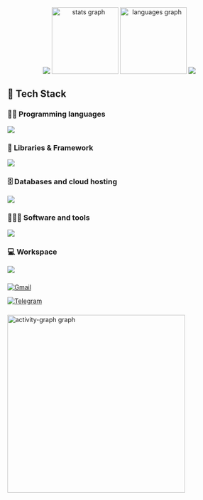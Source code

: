 <!-- h1 align="center">Hi 👋! My name is<br>🔻mouhammad khaled 🔻<br>a program enthusiast</h1 -->
<!-- the latest working one -->

<!-- img src="https://svg-banners.vercel.app/api?type=luminance&text1=%F0%9F%94%BBmouhamamd%F0%9F%94%BB%20kl&width=1200&height=400" -->
<!--img src="https://s12.gifyu.com/images/SVsGx.gif"height="100%" width="100%"-->
<!-- img src="https://i.ibb.co/b7RFg20/project-1.gif" height="1500

https://github.com/mouhamamd-kl/mouhamamd-kl/assets/90704581/a3aa3183-aaaa-4898-921b-8996d409fefc

" width="2000"-->
<div align="center">
<img src="https://user-images.githubusercontent.com/74038190/216649417-9acc58df-9186-4132-ad43-819a57babb67.gif">
  <img src="https://github-readme-stats.vercel.app/api?username=mouhamamd-kl&hide_title=false&hide_rank=false&show_icons=true&include_all_commits=true&count_private=true&disable_animations=false&theme=github_dark&locale=en&hide_border=false" height="150" alt="stats graph"  />
  <img src="https://github-readme-stats.vercel.app/api/top-langs?username=mouhamamd-kl&locale=en&hide_title=false&layout=compact&card_width=320&langs_count=5&theme=github_dark&hide_border=false" height="150" alt="languages graph"  />
  <img src="https://user-images.githubusercontent.com/74038190/216654128-ad1c5827-e18e-43a6-974b-3669cbb082b9.gif">
</div>

## 🔧 Tech Stack

### 👨‍💻 Programming languages

<a href="https://skillicons.dev">
<img src="https://skillicons.dev/icons?i=c,cpp,cs,java,py,dart,html,css,js" />
</a>

### 🧩 Libraries & Framework

<a href="https://skillicons.dev">
<img src="https://skillicons.dev/icons?i=flutter,bootstrap,nodejs,webpack,sass,selenium" />
</a>

### 🗄️ Databases and cloud hosting

<a href="https://skillicons.dev">
<img src="https://skillicons.dev/icons?i=mysql,firebase" />
</a>

### 🧑🏻‍💻 Software and tools

<a href="https://skillicons.dev">
<img src="https://skillicons.dev/icons?i=git,github,vscode,figma,obsidian&perline=11" />
</a>

### 💻 Workspace


<img src="https://skillicons.dev/icons?i=windows&perline=11" />  


###

<div align="left">

[![Gmail](https://img.shields.io/badge/Gmail-%23D14836.svg?style=for-the-badge&logo=gmail&logoColor=white)](mailto:mouhammadk44@gmail.com)

[![Telegram](https://img.shields.io/badge/Telegram-%230088CC.svg?style=for-the-badge&logo=telegram&logoColor=white)](https://t.me/mouhammadkl)

</div>

###

<!-- br clear="both">
<!-- <img src="https://github.com/mouhamamd-kl/mouhamamd-kl/blob/output/github-contribution-grid-snake-dark.svg"> -->
  <img src="https://github-readme-activity-graph.vercel.app/graph?username=mouhamamd-kl&theme=github-dark&radius=50&area=true&hide_border=true&hide_title=true" height="400" alt="activity-graph graph"  />
